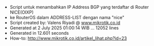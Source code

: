- Script untuk menambahkan IP Address BGP yang terdaftar di Router NICE(OIXP)
- ke RouterOS dalam ADDRESS-LIST dengan nama "nice"
- Script created by: Valens Riyadi @ www.mikrotik.co.id
- Generated at 2 July 2025 01:00:14 WIB ... 12052 lines
- Generated in 12.601 seconds
- How-to: http://www.mikrotik.co.id/artikel_lihat.php?id=23
